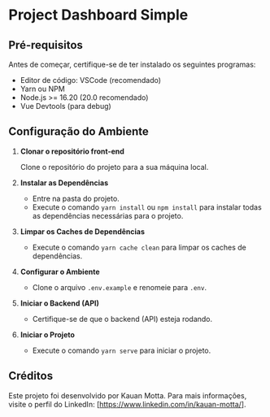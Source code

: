 # Project Dashboard Simple

## Pré-requisitos

Antes de começar, certifique-se de ter instalado os seguintes programas:

- Editor de código: VSCode (recomendado)
- Yarn ou NPM
- Node.js >= 16.20 (20.0 recomendado)
- Vue Devtools (para debug)

## Configuração do Ambiente

1. **Clonar o repositório front-end**

   Clone o repositório do projeto para a sua máquina local.

2. **Instalar as Dependências**

   - Entre na pasta do projeto.
   - Execute o comando `yarn install` ou `npm install` para instalar todas as dependências necessárias para o projeto.

3. **Limpar os Caches de Dependências**

   - Execute o comando `yarn cache clean` para limpar os caches de dependências.

4. **Configurar o Ambiente**

   - Clone o arquivo `.env.example` e renomeie para `.env`.

5. **Iniciar o Backend (API)**

   - Certifique-se de que o backend (API) esteja rodando.

6. **Iniciar o Projeto**

   - Execute o comando `yarn serve` para iniciar o projeto.

## Créditos

Este projeto foi desenvolvido por Kauan Motta. Para mais informações, visite o perfil do LinkedIn: [https://www.linkedin.com/in/kauan-motta/].
